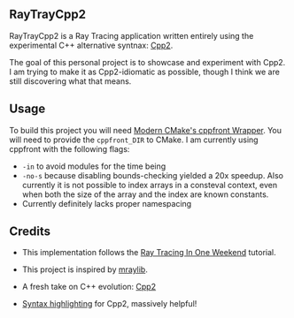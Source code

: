 
RayTrayCpp2
---

RayTrayCpp2 is a Ray Tracing application written entirely using the experimental C++ alternative syntnax: [Cpp2](https://hsutter.github.io/cppfront/).

The goal of this personal project is to showcase and experiment with Cpp2. I am trying to make it as Cpp2-idiomatic as possible, though I think we are still discovering what that means.

Usage
---
To build this project you will need [Modern CMake's cppfront Wrapper](https://github.com/modern-cmake/cppfront). You will need to provide the `cppfront_DIR` to CMake. I am currently using cppfront with the following flags:
- `-in` to avoid modules for the time being
- `-no-s` because disabling bounds-checking yielded a 20x speedup. Also currently it is not possible to index arrays in a consteval context, even when both the size of the array and the index are known constants.
- Currently definitely lacks proper namespacing

Credits
---
- This implementation follows the [Ray Tracing In One Weekend](https://raytracing.github.io/) tutorial.

- This project is inspired by [mraylib](https://github.com/RishabhRD/mraylib).

- A fresh take on C++ evolution: [Cpp2](https://github.com/hsutter/cppfront)

- [Syntax highlighting](https://github.com/elazarcoh/cpp2-syntax) for Cpp2, massively helpful!